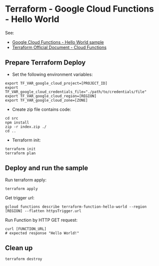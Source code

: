 # Terraform - Google Cloud Functions - Hello World
See:

- [Google Cloud Functions - Hello World sample](https://github.com/GoogleCloudPlatform/nodejs-docs-samples/blob/main/functions/helloworld/README.md)
- [Terraform Official Document - Cloud Functions](https://registry.terraform.io/providers/hashicorp/google/latest/docs/resources/cloudfunctions_function)

## Prepare Terraform Deploy
- Set the following environment variables:

```
export TF_VAR_google_cloud_project=[PROJECT_ID]
export TF_VAR_google_cloud_credentials_file="./path/to/credentials/file"
export TF_VAR_google_cloud_region=[REGION]
export TF_VAR_google_cloud_zone=[ZONE]
```

- Create zip file contains code:

```
cd src
npm install
zip -r index.zip ./
cd ..
```

- Terraform init:

```
terraform init
terraform plan
```

## Deploy and run the sample
Run terraform apply:

```
terraform apply
```

Get trigger url:

```
gcloud functions describe terraform-function-hello-world --region [REGION] --flatten httpsTrigger.url
```

Run Function by HTTP GET request:

```
curl [FUNCTION_URL]
# expected response "Hello World!"
```

## Clean up

```
terraform destroy
```
